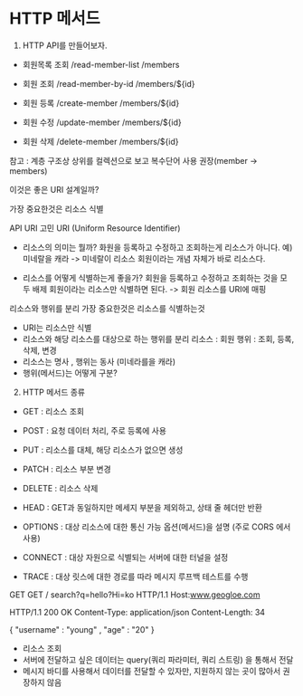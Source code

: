 # HTTP 메서드

1. HTTP API를 만들어보자.
- 회원목록 조회 /read-member-list
 /members

- 회원 조회 /read-member-by-id
/members/${id}

- 회원 등록 /create-member
/members/${id}

- 회원 수정 /update-member
/members/${id}

- 회원 삭제 /delete-member
/members/${id}

참고 : 계층 구조상 상위를 컬렉션으로 보고 복수단어 사용 권장(member -> members)

이것은 좋은 URI 설계일까? 

가장 중요한것은 리소스 식별

API URI 고민
URI (Uniform Resource Identifier)

- 리소스의 의미는 뭘까?
   화원을 등록하고 수정하고 조회하는게 리소스가 아니다.
   예) 미네랄을 캐라 -> 미네랄이 리소스
   회원이라는 개념 자체가 바로 리소스다.

- 리소스를 어떻게 식별하는게 좋을가?
   회원을 등록하고 수정하고 조회하는 것을 모두 배제
   회원이라는 리소스만 식별하면 된다. -> 회원 리소스를 URI에 매핑

리소스와 행위를 분리
가장 중요한것은 리소스를 식별하는것

- URI는 리소스만 식별
- 리소스와 해당 리소스를 대상으로 하는 행위를 분리
 리소스 : 회원
 행위 : 조회, 등록, 삭제, 변경
- 리소스는 명사 , 행위는 동사 (미네라를을 캐라)
- 행위(메서드)는 어떻게 구분?

2. HTTP 메서드 종류

- GET : 리소스 조회
- POST : 요청 데이터 처리, 주로 등록에 사용
- PUT : 리소스를 대체, 해당 리소스가 없으면 생성
- PATCH : 리소스 부분 변경
- DELETE : 리소스 삭제

- HEAD : GET과 동일하지만 메세지 부분을 제외하고, 상태 줄 헤더만 반환
- OPTIONS : 대상 리소스에 대한 통신 가능 옵션(메서드)을 설명 (주로 CORS 에서 사용)
- CONNECT : 대상 자원으로 식별되는 서버에 대한 터널을 설정
- TRACE : 대상 릿스에 대한 경로를 따라 메시지 루프백 테스트를 수행

GET
GET / search?q=hello?Hi=ko HTTP/1.1 
Host:www.geogloe.com

HTTP/1.1 200 OK
Content-Type: application/json
Content-Length: 34

{
    "username" : "young" ,
    "age" : "20"
}

- 리소스 조회
- 서버에 전달하고 싶은 데이터는 query(쿼리 파라미터, 쿼리 스트링) 을 통해서 전달
- 메시지 바디를 사용해서 데이터를 전달할 수 있자만, 지원하지 않는 곳이 많아서 권장하지 않음 